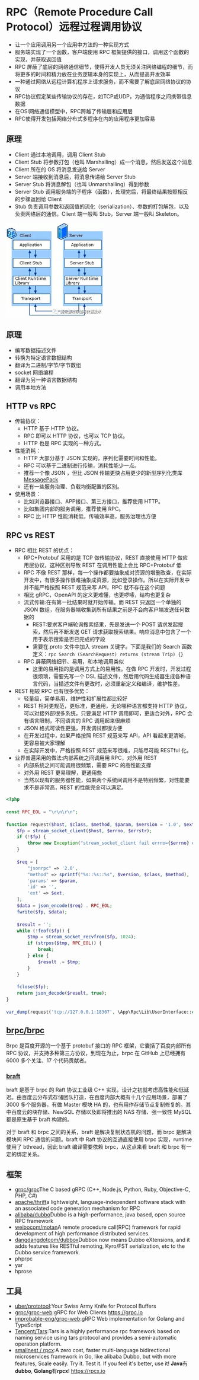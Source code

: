 # RPC（Remote Procedure Call Protocol）远程过程调用协议

* 让一个应用调用另一个应用中方法的一种实现方式
* 服务端实现了一个函数，客户端使用 RPC 框架提供的接口，调用这个函数的实现，并获取返回值
* RPC 屏蔽了底层的网络通信细节，使得开发人员无须关注网络编程的细节，而将更多的时间和精力放在业务逻辑本身的实现上，从而提高开发效率
* 一种通过网络从远程计算机程序上请求服务，而不需要了解底层网络协议的协议
* RPC协议假定某些传输协议的存在，如TCP或UDP，为通信程序之间携带信息数据
* 在OSI网络通信模型中，RPC跨越了传输层和应用层
* RPC使得开发包括网络分布式多程序在内的应用程序更加容易

## 原理

* Client 通过本地调用，调用 Client Stub
* Client Stub 将参数打包（也叫 Marshalling）成一个消息，然后发送这个消息
* Client 所在的 OS 将消息发送给 Server
* Server 端接收到消息后，将消息传递给 Server Stub
* Server Stub 将消息解包（也叫 Unmarshalling）得到参数
* Server Stub 调用服务端的子程序（函数），处理完后，将最终结果按照相反的步骤返回给 Client
* Stub 负责调用参数和返回值的流化（serialization）、参数的打包解包，以及负责网络层的通信。Client 端一般叫 Stub，Server 端一般叫 Skeleton。

![RPC 的调用过程](../_static/How_rpc_works.jpeg "Optional title")

## 原理

* 编写数据描述文件
* 转换为特定语言数据结构
* 翻译为二进制/字节/字节数组
* socket 网络编程
* 翻译为另一种语言数据结构
* 调用本地方法

## HTTP vs RPC

* 传输协议：
    - HTTP 基于 HTTP 协议。
    - RPC 即可以 HTTP 协议，也可以 TCP 协议。
    - HTTP 也是 RPC 实现的一种方式。
* 性能消耗：
    - HTTP 大部分基于 JSON 实现的，序列化需要时间和性能。
    - RPC 可以基于二进制进行传输，消耗性能少一点。
    - 推荐一个像 JSON ，但比 JSON 传输更快占用更少的新型序列化类库 [MessagePack](https://msgpack.org/)
    - 还有一些服务治理、负载均衡配置的区别。
* 使用场景：
    - 比如浏览器接口、APP接口、第三方接口，推荐使用 HTTP。
    - 比如集团内部的服务调用，推荐使用 RPC。
    - RPC 比 HTTP 性能消耗低，传输效率高，服务治理也方便

## RPC vs REST

* RPC 相比 REST 的优点：
    - RPC+Protobuf 采用的是 TCP 做传输协议，REST 直接使用 HTTP 做应用层协议，这种区别导致 REST 在调用性能上会比 RPC+Protobuf 低
    - RPC 不像 REST 那样，每一个操作都要抽象成对资源的增删改查，在实际开发中，有很多操作很难抽象成资源，比如登录操作。所以在实际开发中并不能严格按照 REST 规范来写 API，RPC 就不存在这个问题
    - 相比 gRPC，OpenAPI 的定义更难懂，也更啰嗦，结构也更复杂
    - 流式传输:在有第一批结果时就开始传输。而 REST 只返回一个单独的 JSON 数组，在服务器端收集到所有结果之前是不会向客户端发送任何数据的
        + REST:要求客户端轮询搜索结果，先是发送一个 POST 请求发起搜索，然后再不断发送 GET 请求获取搜索结果。响应消息中包含了一个用于表示搜索是否已完成的字段
        + 需要在.proto 文件中加入 stream 关键字。下面是我们的 Search 函数定义：`rpc Search (SearchRequest) returns (stream Trip) {}`
    - RPC 屏蔽网络细节、易用，和本地调用类似
        + 这里的易用指的是调用方式上的易用性。在做 RPC 开发时，开发过程很烦琐，需要先写一个 DSL 描述文件，然后用代码生成器生成各种语言代码，当描述文件有更改时，必须重新定义和编译，维护性差。
* REST 相较 RPC 也有很多优势：
    - 轻量级，简单易用，维护性和扩展性都比较好
    - REST 相对更规范，更标准，更通用，无论哪种语言都支持 HTTP 协议，可以对接外部很多系统，只要满足 HTTP 调用即可，更适合对外，RPC 会有语言限制，不同语言的 RPC 调用起来很麻烦
    - JSON 格式可读性更强，开发调试都很方便
    - 在开发过程中，如果严格按照 REST 规范来写 API，API 看起来更清晰，更容易被大家理解
    - 在实际开发中，严格按照 REST 规范来写很难，只能尽可能 RESTful 化。
* 业界普遍采用的做法:内部系统之间调用用 RPC，对外用 REST
    - 内部系统之间可能调用很频繁，需要 RPC 的高性能支撑
    - 对外用 REST 更易理解，更通用些
    - 当然以现有的服务器性能，如果两个系统间调用不是特别频繁，对性能要求不是非常高，REST 的性能完全可以满足。

```php
<?php

const RPC_EOL = "\r\n\r\n";

function request($host, $class, $method, $param, $version = '1.0', $ext = []) {
    $fp = stream_socket_client($host, $errno, $errstr);
    if (!$fp) {
        throw new Exception("stream_socket_client fail errno={$errno} errstr={$errstr}");
    }

    $req = [
        "jsonrpc" => '2.0',
        "method" => sprintf("%s::%s::%s", $version, $class, $method),
        'params' => $param,
        'id' => '',
        'ext' => $ext,
    ];
    $data = json_encode($req) . RPC_EOL;
    fwrite($fp, $data);

    $result = '';
    while (!feof($fp)) {
        $tmp = stream_socket_recvfrom($fp, 1024);
        if (strpos($tmp, RPC_EOL)) {
            break;
        } else {
            $result .= $tmp;
        }
    }

    fclose($fp);
    return json_decode($result, true);
}

var_dump(request('tcp://127.0.0.1:18307', \App\Rpc\Lib\UserInterface::class, 'getList',  [1, 2], "1.0"));
```

##  [brpc/brpc](https://github.com/brpc/brpc)

Brpc 是百度开源的一个基于 protobuf 接口的 RPC 框架，它囊括了百度内部所有 RPC 协议，并支持多种第三方协议，到现在为止，brpc 在 GitHub 上已经拥有 6000 多个关注、17 个代码贡献者。

### [braft](link)

braft 是基于 brpc 的 Raft 协议工业级 C++ 实现，设计之初就考虑高性能和低延迟。由百度云分布式存储团队打造，在百度内部大概有十几个应用场景，部署了 3000 多个服务器，有做 Master 模块 HA 的，也有用作存储节点复制修复的。其中百度云的块存储、NewSQL 存储以及即将推出的 NAS 存储、强一致性 MySQL 都是原生基于 braft 构建的。

对于 braft 和 brpc 之间的关系，braft 是解决复制状态机的问题，而 brpc 是解决模块间 RPC 通信的问题。braft 中 Raft 协议的互通直接使用 brpc 实现，runtime 使用了 bthread，因此 braft 编译需要依赖 brpc，从这点来看 braft 和 brpc 有一定的绑定关系。

## 框架

* [grpc/grpc](https://github.com/grpc/grpc)The C based gRPC (C++, Node.js, Python, Ruby, Objective-C, PHP, C#)
* [apache/thrift](https://github.com/apache/thrift)a lightweight, language-independent software stack with an associated code generation mechanism for RPC
* [alibaba/dubbo](https://github.com/alibaba/dubbo)Dubbo is a high-performance, java based, open source RPC framework
* [weibocom/motan](https://github.com/weibocom/motan)A remote procedure call(RPC) framework for rapid development of high performance distributed services.
* [dangdangdotcom/dubbox](https://github.com/dangdangdotcom/dubbox)Dubbox now means Dubbo eXtensions, and it adds features like RESTful remoting, Kyro/FST serialization, etc to the Dubbo service framework.
* phprpc
* yar
* hprose

## 工具

* [uber/prototool](https://github.com/uber/prototool):Your Swiss Army Knife for Protocol Buffers
* [grpc/grpc-web](https://github.com/grpc/grpc-web):gRPC for Web Clients https://grpc.io
* [improbable-eng/grpc-web](https://github.com/improbable-eng/grpc-web):gRPC Web implementation for Golang and TypeScript
* [Tencent/Tars](https://github.com/Tencent/Tars):Tars is a highly performance rpc framework based on naming service using tars protocol and provides a semi-automatic operation platform.
* [smallnest / rpcx](https://github.com/smallnest/rpcx):A zero cost, faster multi-language bidirectional microservices framework in Go, like alibaba Dubbo, but with more features, Scale easily. Try it. Test it. If you feel it's better, use it! 𝐉𝐚𝐯𝐚有𝐝𝐮𝐛𝐛𝐨, 𝐆𝐨𝐥𝐚𝐧𝐠有𝐫𝐩𝐜𝐱! https://rpcx.io
